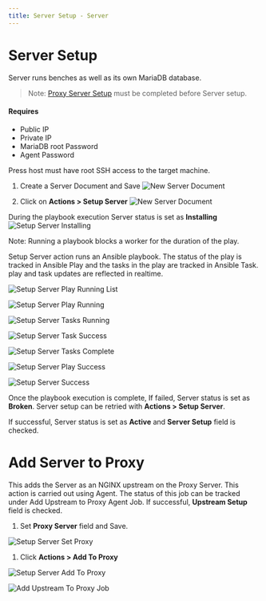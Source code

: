 ```yaml
---
title: Server Setup - Server
---
```


# Server Setup
Server runs benches as well as its own MariaDB database.

> Note: [Proxy Server Setup](/internal/servers/proxy-server-setup) must be completed before Server setup.

#### Requires 
- Public IP
- Private IP 
- MariaDB root Password
- Agent Password

Press host must have root SSH access to the target machine.

1. Create a Server Document and Save
![New Server Document](/assets/press/images/internal/servers/server/new-server.png)

1. Click on **Actions > Setup Server**
![New Server Document](/assets/press/images/internal/servers/server/setup-server-actions.png)

During the playbook execution Server status is set as **Installing**
![Setup Server Installing](/assets/press/images/internal/servers/server/setup-server-installing.png)

Note: Running a playbook blocks a worker for the duration of the play.

Setup Server action runs an Ansible playbook. The status of the play is tracked in Ansible Play and the tasks in the play are tracked in Ansible Task. play and task updates are reflected in realtime.

![Setup Server Play Running List](/assets/press/images/internal/servers/server/setup-server-play-running-list.png)

![Setup Server Play Running](/assets/press/images/internal/servers/server/setup-server-play-running.png)

![Setup Server Tasks Running](/assets/press/images/internal/servers/server/setup-server-tasks-running.png)

![Setup Server Task Success](/assets/press/images/internal/servers/server/setup-server-task-success.png)

![Setup Server Tasks Complete](/assets/press/images/internal/servers/server/setup-server-tasks-complete.png)

![Setup Server Play Success](/assets/press/images/internal/servers/server/setup-server-play-success.png)


![Setup Server Success](/assets/press/images/internal/servers/server/setup-server-success.png)

Once the playbook execution is complete, If failed, Server status is set as **Broken**. Server setup can be retried with **Actions > Setup Server**.

If successful, Server status is set as **Active** and **Server Setup** field is checked. 


# Add Server to Proxy

This adds the Server as an NGINX upstream on the Proxy Server. This action is carried out using Agent. The status of this job can be tracked under Add Upstream to Proxy Agent Job. If successful, **Upstream Setup** field is checked.

1. Set **Proxy Server** field and Save.

![Setup Server Set Proxy](/assets/press/images/internal/servers/server/setup-server-set-proxy.png)

1. Click **Actions > Add To Proxy**

![Setup Server Add To Proxy](/assets/press/images/internal/servers/server/setup-server-actions-add-to-proxy.png)

![Add Upstream To Proxy Job](/assets/press/images/internal/servers/server/add-upstream-to-proxy-job.png)
